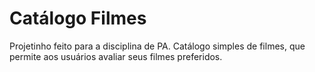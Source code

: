 # Catálogo Filmes
Projetinho feito para a disciplina de PA. Catálogo simples de filmes, que permite aos usuários avaliar seus filmes preferidos.

